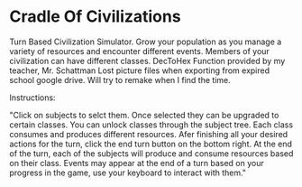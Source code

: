 # Cradle Of Civilizations

Turn Based Civilization Simulator.
Grow your population as you manage a variety of resources and encounter different events.
Members of your civilization can have different classes.
DecToHex Function provided by my teacher, Mr. Schattman 
Lost picture files when exporting from expired school google drive. Will try to remake when I find the time.

Instructions: 

"Click on subjects to selct them.
Once selected they can be upgraded to certain classes.
You can unlock classes through the subject tree.
Each class consumes and produces different resources.
Afer finishing all your desired actions for the turn, click the end turn button on the bottom right.
At the end of the turn, each of the subjects will produce and consume resources based on their class.
Events may appear at the end of a turn based on your progress in the game, use your keyboard to interact with them."
